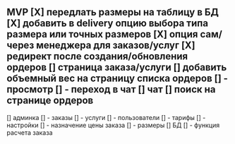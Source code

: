 MVP
[X] передлать размеры на таблицу в БД
[X] добавить в delivery опцию выбора типа размера или точных размеров
[X] опция сам/через менеджера для заказов/услуг
[X] редирект после создания/обновления ордеров
[] страница заказа/услуги
[] добавить объемный вес на страницу списка ордеров
[] - просмотр
[] - переход в чат
[] чат
[] поиск на странице ордеров
--------------------------------
[] админка
[] - заказы
[] - услуги
[] - пользователи
[] - тарифы
[] - настройки
[] - назначение цены заказа
[] - размеры
[] БД
[] - функция расчета заказа












